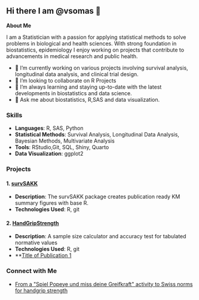 ## Hi there I am @vsomas 👋

<!--
**vsomas/vsomas** is a ✨ _special_ ✨ repository because its `README.md` (this file) appears on your GitHub profile.
-->

**About Me**

I am a Statistician with a passion for applying statistical methods to solve problems in biological and health sciences. With strong foundation in biostatistics, epidemiology I enjoy working on projects that contribute to advancements in medical research and public health.

- 🔭 I’m currently working on various projects involving survival analysis, longitudinal data analysis, and clinical trial design.
- 👯 I’m looking to collaborate on R Projects
- 🌱 I’m always learning and staying up-to-date with the latest developments in biostatistics and data science.
- 💬 Ask me about biostatistics, R,SAS and data visualization.

### Skills

- **Languages**: R, SAS, Python
- **Statistical Methods**: Survival Analysis, Longitudinal Data Analysis, Bayesian Methods, Multivariate Analysis
- **Tools**: RStudio,Git, SQL, Shiny, Quarto
- **Data Visualization**: ggplot2

### Projects

#### 1. [survSAKK](https://github.com/SAKK-Statistics/survSAKK)
   - **Description**: The survSAKK package creates publication ready KM summary figures with base R.
   - **Technologies Used**: R, git

#### 2. [HandGripStrength]([https://github.com/SAKK-Statistics/survSAKK](https://github.com/vsomas/Validation4NormativeValues))
   - **Description**: A sample size calculator and accuracy test for tabulated normative values
   - **Technologies Used**: R, git
   - **[Title of Publication 1](https://doi.org/10.5167/uzh-252094)

### Connect with Me
- [From a "Spiel Popeye und miss deine Greifkraft" activity to Swiss norms for handgrip strength](https://www.linkedin.com/in/yourusername)
